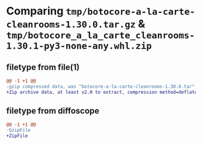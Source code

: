 # Comparing `tmp/botocore-a-la-carte-cleanrooms-1.30.0.tar.gz` & `tmp/botocore_a_la_carte_cleanrooms-1.30.1-py3-none-any.whl.zip`

## filetype from file(1)

```diff
@@ -1 +1 @@
-gzip compressed data, was "botocore-a-la-carte-cleanrooms-1.30.0.tar", last modified: Tue Jul  4 01:44:23 2023, max compression
+Zip archive data, at least v2.0 to extract, compression method=deflate
```

## filetype from diffoscope

```diff
@@ -1 +1 @@
-GzipFile
+ZipFile
```

